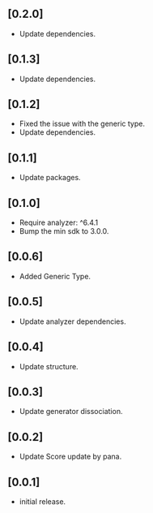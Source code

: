 ## [0.2.0]

- Update dependencies.

## [0.1.3]

- Update dependencies.

## [0.1.2]

- Fixed the issue with the generic type.
- Update dependencies.

## [0.1.1]

- Update packages.

## [0.1.0]

- Require analyzer: ^6.4.1
- Bump the min sdk to 3.0.0.

## [0.0.6]

- Added Generic Type.

## [0.0.5]

- Update analyzer dependencies.

## [0.0.4]

- Update structure.

## [0.0.3]

- Update generator dissociation.

## [0.0.2]

- Update Score update by pana.

## [0.0.1]

- initial release.
